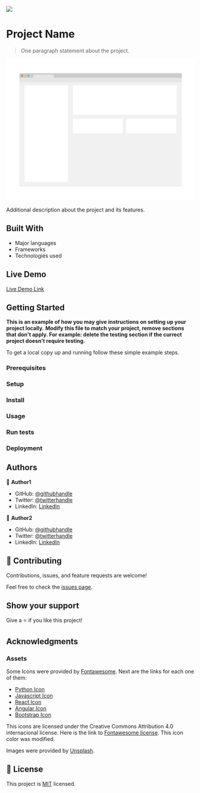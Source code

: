 ![](https://img.shields.io/badge/Microverse-blueviolet)

# Project Name

> One paragraph statement about the project.

![screenshot](./app_screenshot.png)

Additional description about the project and its features.

## Built With

- Major languages
- Frameworks
- Technologies used

## Live Demo

[Live Demo Link](https://livedemo.com)


## Getting Started

**This is an example of how you may give instructions on setting up your project locally.**
**Modify this file to match your project, remove sections that don't apply. For example: delete the testing section if the currect project doesn't require testing.**


To get a local copy up and running follow these simple example steps.

### Prerequisites

### Setup

### Install

### Usage

### Run tests

### Deployment



## Authors

👤 **Author1**

- GitHub: [@githubhandle](https://github.com/githubhandle)
- Twitter: [@twitterhandle](https://twitter.com/twitterhandle)
- LinkedIn: [LinkedIn](https://linkedin.com/in/linkedinhandle)

👤 **Author2**

- GitHub: [@githubhandle](https://github.com/githubhandle)
- Twitter: [@twitterhandle](https://twitter.com/twitterhandle)
- LinkedIn: [LinkedIn](https://linkedin.com/in/linkedinhandle)

## 🤝 Contributing

Contributions, issues, and feature requests are welcome!

Feel free to check the [issues page](../../issues/).

## Show your support

Give a ⭐️ if you like this project!

## Acknowledgments

### Assets

Some Icons were provided by [Fontawesome](fontawesome.com). Next are the links for each one of them:

- [Python Icon](https://fontawesome.com/v5.15/icons/python?style=brands)
- [Javascript Icon](https://fontawesome.com/v5.15/icons/js?style=brands)
- [React Icon](https://fontawesome.com/v5.15/icons/react?style=brands)
- [Angular Icon](https://fontawesome.com/v5.15/icons/angular?style=brands)
- [Bootstrap Icon](https://fontawesome.com/v5.15/icons/bootstrap?style=brands)

This icons are licensed under the Creative Commons Attribution 4.0 internacional license. Here is the link to [Fontawesome license](https://fontawesome.com/license).
This icon color was modified.

Images were provided by [Unsplash](https://unsplash.com/).

## 📝 License

This project is [MIT](./MIT.md) licensed.
